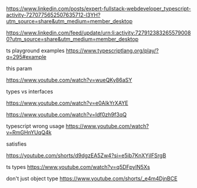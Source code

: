 
https://www.linkedin.com/posts/expert-fullstack-webdeveloper_typescript-activity-7270775652507635712-l3YH?utm_source=share&utm_medium=member_desktop


https://www.linkedin.com/feed/update/urn:li:activity:7279123832655790080?utm_source=share&utm_medium=member_desktop




ts playground examples
https://www.typescriptlang.org/play/?q=295#example




this param

https://www.youtube.com/watch?v=wueQKy86aSY


types vs interfaces

https://www.youtube.com/watch?v=e0AIkYrXAYE

https://www.youtube.com/watch?v=Idf0zh9f3qQ



typescript wrong usage
https://www.youtube.com/watch?v=RmGHnYUqQ4k



satisfies

https://youtube.com/shorts/d9dgzEA5Zw4?si=e5ib7KnXYjIFSrgB



ts types
https://www.youtube.com/watch?v=q5DFpyIN5Xs



don't just object type
https://www.youtube.com/shorts/_e4m4DjnBCE

